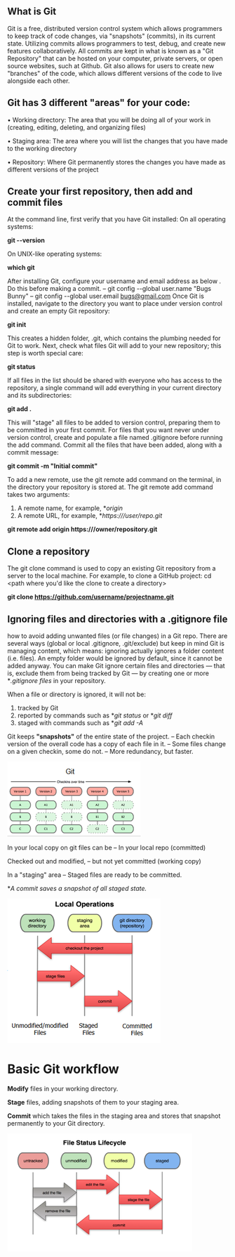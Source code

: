 ## What is Git

Git is a free, distributed version control system which allows programmers to keep track of code
changes, via "snapshots" (commits), in its current state. Utilizing commits allows programmers to
test, debug, and create new features collaboratively. All commits are kept in what is known as a
"Git Repository" that can be hosted on your computer, private servers, or open source websites,
such at Github.
Git also allows for users to create new "branches" of the code, which allows different versions of
the code to live alongside each other.

## Git has 3 different "areas" for your code:

• Working directory: The area that you will be doing all of your work in (creating, editing,
deleting, and organizing files)

• Staging area: The area where you will list the changes that you have made to the working
directory

• Repository: Where Git permanently stores the changes you have made as different
versions of the project

## Create your first repository, then add and commit files
At the command line, first verify that you have Git installed:
On all operating systems:

 **git --version**  

 On UNIX-like operating systems:
 
  **which git**
  
After installing Git, configure your username and email address as below . Do this before making a commit.
– git config --global user.name "Bugs Bunny"
– git config --global user.email bugs@gmail.com
Once Git is installed, navigate to the directory you want to place under version control and create
an empty Git repository:

**git init**

This creates a hidden folder, .git, which contains the plumbing needed for Git to work.
Next, check what files Git will add to your new repository; this step is worth special care:

**git status**

If all files in the list should be shared with everyone who has access to the repository, a single
command will add everything in your current directory and its subdirectories:

**git add .**

This will "stage" all files to be added to version control, preparing them to be committed in your
first commit.
For files that you want never under version control, create and populate a file named .gitignore
before running the add command.
Commit all the files that have been added, along with a commit message:

**git commit -m "Initial commit"**

To add a new remote, use the git remote add command on the terminal, in the directory your
repository is stored at.
The git remote add command takes two arguments:
1. A remote name, for example, **origin*
2. A remote URL, for example, **https://<your-git-service-address>/user/repo.git*
   
**git remote add origin https://<your-git-service-address>/owner/repository.git**


## Clone a repository

The git clone command is used to copy an existing Git repository from a server to the local
machine.
For example, to clone a GitHub project:
cd <path where you'd like the clone to create a directory>

**git clone https://github.com/username/projectname.git**

## Ignoring files and directories with a .gitignore file

how to avoid adding unwanted files (or file changes) in a Git repo. There are several ways
 (global or local .gitignore, .git/exclude) but keep in mind Git is managing content, which means: ignoring
actually ignores a folder content (i.e. files). An empty folder would be ignored by default, since it
cannot be added anyway.
You can make Git ignore certain files and directories — that is, exclude them from being tracked
by Git — by creating one or more **.gitignore files* in your repository.

When a file or directory is ignored, it will not be:

1. tracked by Git
2. reported by commands such as **git status* or **git diff*
3. staged with commands such as **git add -A*

Git keeps **"snapshots"** of the entire state of the project.
– Each checkin version of the overall code has a copy of
each file in it.
– Some files change on a given checkin, some do not.
– More redundancy, but faster.

![1](1.png)

In your local copy on git files can be
– In your local repo  (committed)

 Checked out and modified,
– but not yet committed (working copy)

In a "staging" area
– Staged files are ready to be committed.

**A commit saves a snapshot of all staged state.*

![2](2.png)


# Basic Git workflow

**Modify** files in your working directory.

**Stage** files, adding snapshots of them to your staging area.

**Commit** which takes the files in the staging area and stores that snapshot permanently to your Git directory.

![3](3.png)


